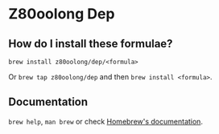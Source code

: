 # Z80oolong Dep

## How do I install these formulae?

`brew install z80oolong/dep/<formula>`

Or `brew tap z80oolong/dep` and then `brew install <formula>`.

## Documentation

`brew help`, `man brew` or check [Homebrew's documentation](https://docs.brew.sh).

